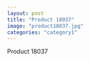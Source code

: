 ```yaml
---
layout: post
title: "Product 18037"
image: "product18037.jpg"
categories: "category1"
---
```

Product 18037

